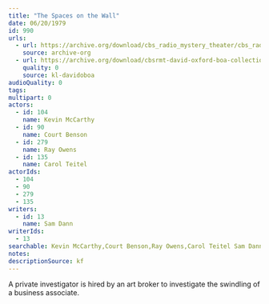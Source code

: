 ```yaml
---
title: "The Spaces on the Wall"
date: 06/20/1979
id: 990
urls: 
  - url: https://archive.org/download/cbs_radio_mystery_theater/cbs_radio_mystery_theater-0951-1000.zip/cbs_radio_mystery_theater-0951-1000%2Fcbsrmt_0990_the_spaces_on_the_wall.mp3
    source: archive-org
  - url: https://archive.org/download/cbsrmt-david-oxford-boa-collection/CBSRMT-790620-0990-The-Spaces-on-the-Wall-(128-48)_WBBM-JE-{BoA}.mp3
    quality: 0
    source: kl-davidoboa
audioQuality: 0
tags: 
multipart: 0
actors:  
  - id: 104
    name: Kevin McCarthy  
  - id: 90
    name: Court Benson  
  - id: 279
    name: Ray Owens  
  - id: 135
    name: Carol Teitel
actorIds:  
  - 104  
  - 90  
  - 279  
  - 135
writers:  
  - id: 13
    name: Sam Dann
writerIds:  
  - 13
searchable: Kevin McCarthy,Court Benson,Ray Owens,Carol Teitel Sam Dann
notes: 
descriptionSource: kf
---
```

A private investigator is hired by an art broker to investigate the swindling of a business associate.